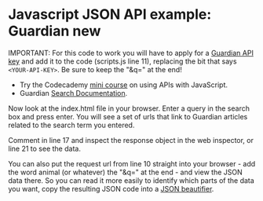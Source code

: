# Javascript JSON API example: Guardian new

IMPORTANT: For this code to work you will have to apply for a [Guardian API key](http://open-platform.theguardian.com/access/) and add it to the code (scripts.js line 11), replacing the bit that says `<YOUR-API-KEY>`. Be sure to keep the "&q=" at the end!

- Try the Codecademy [mini course](https://www.codecademy.com/courses/javascript-beginner-en-EID4t/0/1?curriculum_id=50ecba3b57ff25277d00010a) on using APIs with JavaScript.
- Guardian [Search Documentation](http://open-platform.theguardian.com/documentation/search).

Now look at the index.html file in your browser. Enter a query in the search box and press enter. You will see a set of urls that link to Guardian articles related to the search term you entered. 

Comment in line 17 and inspect the response object in the web inspector, or line 21 to see the data.

You can also put the request url from line 10 straight into your browser - add the word animal (or whatever) the "&q=" at the end - and view the JSON data there. So you can read it more easily to identify which parts of the data you want, copy the resulting JSON code into a [JSON beautifier](https://jsonformatter.org/).

